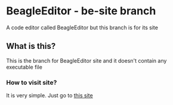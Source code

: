 # BeagleEditor - be-site branch
A code editor called BeagleEditor but this branch is for its site
## What is this?
This is the branch for BeagleEditor site and it doesn't contain any executable file
### How to visit site?
It is very simple. Just go to [this site](https://maaarasteh.github.io/beagleeditor)